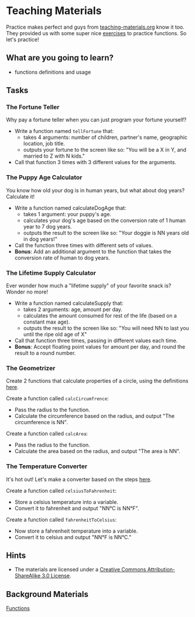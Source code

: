 # Teaching Materials

Practice makes perfect and guys from [teaching-materials.org](https://www.teaching-materials.org/) know it too. They provided us with some super nice [exercises](https://www.teaching-materials.org/javascript/exercises/functions) to practice functions. So let's practice!

## What are you going to learn?

* functions definitions and usage

## Tasks

### The Fortune Teller

Why pay a fortune teller when you can just program your fortune yourself?

* Write a function named `tellFortune` that:
    * takes 4 arguments: number of children, partner's name, geographic location, job title.
    * outputs your fortune to the screen like so: "You will be a X in Y, and married to Z with N kids." 
* Call that function 3 times with 3 different values for the arguments. 

### The Puppy Age Calculator

You know how old your dog is in human years, but what about dog years? Calculate it!

* Write a function named calculateDogAge that:
    * takes 1 argument: your puppy's age.
    * calculates your dog's age based on the conversion rate of 1 human year to 7 dog years.
    * outputs the result to the screen like so: "Your doggie is NN years old in dog years!" 
* Call the function three times with different sets of values.
* **Bonus**: Add an additional argument to the function that takes the conversion rate of human to dog years. 

### The Lifetime Supply Calculator

Ever wonder how much a "lifetime supply" of your favorite snack is? Wonder no more!

* Write a function named calculateSupply that:
    * takes 2 arguments: age, amount per day.
    * calculates the amount consumed for rest of the life (based on a constant max age).
    * outputs the result to the screen like so: "You will need NN to last you until the ripe old age of X" 
* Call that function three times, passing in different values each time.
* **Bonus**: Accept floating point values for amount per day, and round the result to a round number. 

### The Geometrizer

Create 2 functions that calculate properties of a circle, using the definitions [here](http://math2.org/math/geometry/circles.htm).

Create a function called `calcCircumfrence`:

* Pass the radius to the function.
* Calculate the circumference based on the radius, and output "The circumference is NN". 

Create a function called `calcArea`:

* Pass the radius to the function.
* Calculate the area based on the radius, and output "The area is NN". 

### The Temperature Converter

It's hot out! Let's make a converter based on the steps [here](https://www.mathsisfun.com/temperature-conversion.html).

Create a function called `celsiusToFahrenheit`:

* Store a celsius temperature into a variable.
* Convert it to fahrenheit and output "NN°C is NN°F". 

Create a function called `fahrenheitToCelsius`:

* Now store a fahrenheit temperature into a variable.
* Convert it to celsius and output "NN°F is NN°C." 

## Hints
* The materials are licensed under a [Creative Commons Attribution-ShareAlike 3.0 License](http://creativecommons.org/licenses/by-sa/3.0/). 

## Background Materials
<a href="https://www.teaching-materials.org/javascript/exercises/functions" target="_blank">Functions</a>
